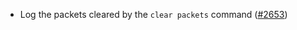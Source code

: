 - Log the packets cleared by the `clear packets` command
  ([#2653](https://github.com/informalsystems/ibc-rs/issues/2653))